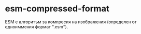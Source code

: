 # esm-compressed-format
ESM е алгоритъм за компресия на изображения (определен от едноиммения формат ".esm").
